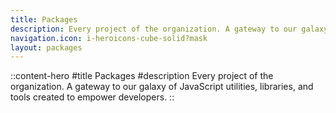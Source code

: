 ```yaml
---
title: Packages
description: Every project of the organization. A gateway to our galaxy of JavaScript utilities, libraries, and tools created to empower developers.
navigation.icon: i-heroicons-cube-solid?mask
layout: packages
---
```


::content-hero
#title
Packages
#description
Every project of the organization. A gateway to our galaxy of JavaScript utilities, libraries, and tools created to empower developers.
::
